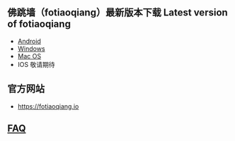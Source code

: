 
## 佛跳墙（fotiaoqiang）最新版本下载 Latest version of fotiaoqiang</a>
- <a href="https://github.com/getfotiaoqiang/download/releases/download/V2.6.1/fotiaoqiang-v2.6.1-1.apk"> Android </a>
- <a href="https://github.com/getfotiaoqiang/download/releases/download/V2.6.1/fotiaoqiang-2.6.1-1-Setup.exe"> Windows </a>
- <a href="https://github.com/getfotiaoqiang/download/releases/download/V2.6.1/v261-1_fotiaoqiang_darwin_amd64_install.dmg"> Mac OS </a>
- IOS 敬请期待

## 官方网站
- https://fotiaoqiang.io


## <a href="https://github.com/getfotiaoqiang/fotiaoqiang/wiki/FAQ">FAQ</a>
